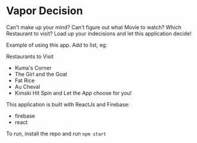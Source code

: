 # Vapor Decision
Can't make up your mind? Can't figure out what Movie to watch? Which Restaurant to visit? Load up your indecisions and let this application decide!

Example of using this app. Add to list, eg:

Restaurants to Visit
* Kuma's Corner
* The Girl and the Goat
* Fat Rice
* Au Cheval
* Kimski
Hit Spin and Let the App choose for you!

This application is built with ReactJs and Firebase:
* firebase
* react

To run, install the repo and run `npm start`
